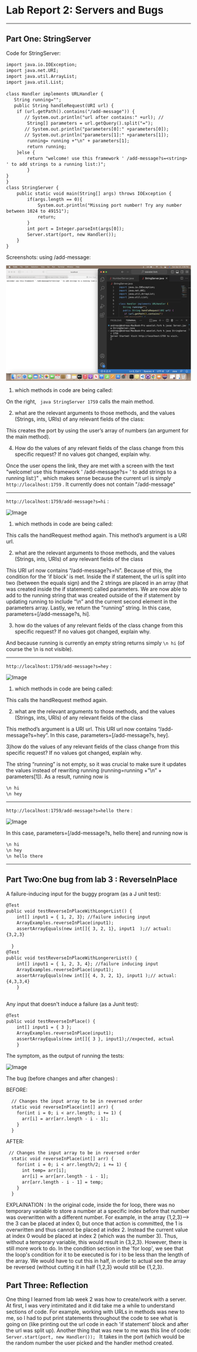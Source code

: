 # **Lab Report 2: Servers and Bugs**
---------

## Part One: StringServer

Code for StringServer:
```
import java.io.IOException;
import java.net.URI;
import java.util.ArrayList;
import java.util.List;

class Handler implements URLHandler {
   String running=""; 
   public String handleRequest(URI url) {
    if (url.getPath().contains("/add-message")) {
       // System.out.println("url after contains:" +url); //
        String[] parameters = url.getQuery().split("=");
       // System.out.println("parameters[0]:" +parameters[0]);
       // System.out.println("parameters[1]:" +parameters[1]);
        running= running +"\n" + parameters[1];
        return running;
    }else {
        return "welcome! use this framework ' /add-message?s=<string> ' to add strings to a running list:)"; 
        }       
}
}
class StringServer {
    public static void main(String[] args) throws IOException {
        if(args.length == 0){
            System.out.println("Missing port number! Try any number between 1024 to 49151");
            return;
        }
        int port = Integer.parseInt(args[0]);
        Server.start(port, new Handler());
    }
}
```


 Screenshots: using /add-message: 

 ![Image](https://raw.githubusercontent.com/a5calderon/cse15l-lab-reports/main/Screen%20Shot%202023-04-23%20at%202.08.45%20PM.png)
 
 1) which methods in code are being called:


 On the right, ``` java StringServer 1759``` calls the main method.

 2) what are the relevant arguments to those methods, and the values (Strings, ints, URIs) of any relevant fields of the class:


This creates the port by using the user’s array of numbers (an argument for the main method). 
 
 4) How do the values of any relevant fields of the class change from this specific request? If no values got changed, explain why.


Once the user opens the link, they are met with a screen with the text "welcome! use this framework ' /add-message?s=<string> ' to add strings to a running list:)" , which makes sense because the current url is simply ```http://localhost:1759``` . It currently does not contain "/add-message"


---------
	
 ```http://localhost:1759/add-message?s=hi``` :
	
 ![Image](https://raw.githubusercontent.com/a5calderon/cse15l-lab-reports/main/Screen%20Shot%202023-04-23%20at%202.09.53%20PM.png)
 
 1) which methods in code are being called:
	
This calls the handRequest method again. This method’s argument is a URI url. 

 2) what are the relevant arguments to those methods, and the values (Strings, ints, URIs) of any relevant fields of the class
	
This URI url now contains “/add-message?s=hi”. Because of this, the condition for the ‘if block’ is met. Inside the if statement, the url is split into two (between the equals sign) and the 2 strings are placed in an array (that was created inside the if statement) called parameters. We are now able to add to the running string that was created outside of the if statement by updating running to include “\n” and the current second element in the parameters array. Lastly, we return the “running” string. In this case, parameters=[/add-message?s, hi].


 3) how do the values of any relevant fields of the class change from this specific request? If no values got changed, explain why.

 And because running is currently an empty string returns simply ```\n hi``` (of course the \n is not visible).
	
---------

```http://localhost:1759/add-message?s=hey``` :
	
![Image](https://raw.githubusercontent.com/a5calderon/cse15l-lab-reports/main/Screen%20Shot%202023-04-23%20at%202.10.03%20PM.png)

1) which methods in code are being called:
	
This calls the handRequest method again. 

2) what are the relevant arguments to those methods, and the values (Strings, ints, URIs) of any relevant fields of the class
	
This method’s argument is a URI url. This URI url now contains “/add-message?s=hey”. In this case, parameters=[/add-message?s, hey].

3)how do the values of any relevant fields of the class change from this specific request? If no values got changed, explain why.
	
	
The string “running” is not empty, so it was crucial to make sure  it updates the values instead of rewriting running (running=running +”\n” + parameters[1]). As a result, running now is 
	
```
\n hi 
\n hey
```
	
---------
	
```http://localhost:1759/add-message?s=hello there``` : 
	
![Image](https://raw.githubusercontent.com/a5calderon/cse15l-lab-reports/main/Screen%20Shot%202023-04-23%20at%202.10.12%20PM.png)
 
In this case,  parameters=[/add-message?s, hello there] and running now is 
	
```
\n hi 
\n hey
\n hello there
```
	
---------
	
## Part Two:One bug from lab 3 : ReverseInPlace

A failure-inducing input for the buggy program (as a J unit test):
	
```
@Test 
public void testReverseInPlaceWithLongerList() {
    int[] input1 = { 1, 2, 3}; //failure inducing input 
    ArrayExamples.reverseInPlace(input1);
    assertArrayEquals(new int[]{ 3, 2, 1}, input1  );// actual: {3,2,3}

  }
@Test   
public void testReverseInPlaceWithLongererList() {
    int[] input1 = { 1, 2, 3, 4}; //failure inducing input 
    ArrayExamples.reverseInPlace(input1);
    assertArrayEquals(new int[]{ 4, 3, 2, 1}, input1 );// actual: {4,3,3,4}
	}
	
  ```
	
Any input that doesn't induce a failure (as a Junit test):
	
```
@Test 
public void testReverseInPlace() {
    int[] input1 = { 3 };
    ArrayExamples.reverseInPlace(input1);
    assertArrayEquals(new int[]{ 3 }, input1);//expected, actual
	}
 ```

The symptom, as the output of running the tests:
	
![Image](https://raw.githubusercontent.com/a5calderon/cse15l-lab-reports/main/Screen%20Shot%202023-04-23%20at%201.03.47%20PM.png)

The bug (before changes and after changes) :

BEFORE:
	
```
  // Changes the input array to be in reversed order
  static void reverseInPlace(int[] arr) {
    for(int i = 0; i < arr.length; i += 1) {
      arr[i] = arr[arr.length - i - 1];
    }
  }
  ```
				  
AFTER:
				  
```
 // Changes the input array to be in reversed order
  static void reverseInPlace(int[] arr) {
    for(int i = 0; i < arr.length/2; i += 1) {
      int temp= arr[i];
      arr[i] = arr[arr.length - i - 1];
      arr[arr.length - i - 1] = temp;
    }
  }
```

EXPLAINATION : 
In the original code, inside the for loop,   there was no temporary variable to store a number at a specific index before that number was overwritten with a different number. For example, in the array {1,2,3}--> the 3 can be placed at index 0, but once that action is committed, the 1 is overwritten and thus cannot be placed at index 2. Instead the current value at index 0 would be placed at index 2 (which was the number 3). Thus, without a temporary variable, this would result in {3,2,3}. However, there is still more work to do. In the condition section in the 'for loop', we see that the loop's condition for it to be executed is for i to be less than the length of the array. We would have to cut this in half, in order to actual see the array be reversed (without cutting it in half  {1,2,3} would still be {1,2,3}.
## Part Three: Reflection

One thing I learned from lab week 2 was how to create/work with a server. At first, I was very intimitated and it did take me a while to understand sections of code. For example, working with URLs in methods was new to me, so I had to put print statements throughout the code to see what is going on (like printing out the url code in each 'if statement' block and after the url was split up). Another thing that was new to me was this line of code: 
```Server.start(port, new Handler()); ```
It takes in the port (which would be the random number the user picked and the handler method created. 
